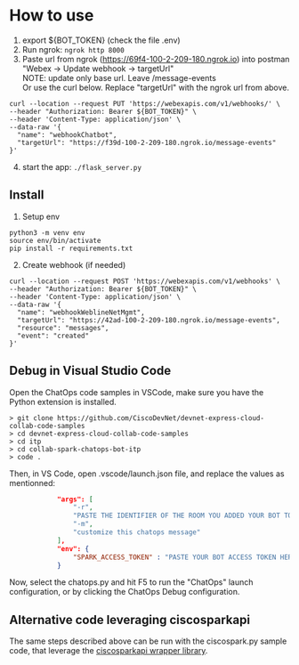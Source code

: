 # How to use
1. export ${BOT_TOKEN} (check the file .env)
2. Run ngrok: `ngrok http 8000`
3. Paste url from ngrok (https://69f4-100-2-209-180.ngrok.io) into postman "Webex -> Update webhook -> targetUrl"  
NOTE: update only base url. Leave /message-events  
Or use the curl below. Replace "targetUrl" with the ngrok url from above.
```
curl --location --request PUT 'https://webexapis.com/v1/webhooks/' \
--header "Authorization: Bearer ${BOT_TOKEN}" \
--header 'Content-Type: application/json' \
--data-raw '{
  "name": "webhookChatbot",
  "targetUrl": "https://f39d-100-2-209-180.ngrok.io/message-events"
}'
```
4. start the app: `./flask_server.py`


## Install

1. Setup env
```
python3 -m venv env
source env/bin/activate
pip install -r requirements.txt
```

2. Create webhook (if needed)
```
curl --location --request POST 'https://webexapis.com/v1/webhooks' \
--header "Authorization: Bearer ${BOT_TOKEN}" \
--header 'Content-Type: application/json' \
--data-raw '{
  "name": "webhookWeblineNetMgmt",
  "targetUrl": "https://42ad-100-2-209-180.ngrok.io/message-events",
  "resource": "messages",
  "event": "created"
}'
``` 


## Debug in Visual Studio Code

Open the ChatOps code samples in VSCode, make sure you have the Python extension is installed.

```shell
> git clone https://github.com/CiscoDevNet/devnet-express-cloud-collab-code-samples
> cd devnet-express-cloud-collab-code-samples
> cd itp
> cd collab-spark-chatops-bot-itp
> code .
```

Then, in VS Code, open .vscode/launch.json file, and replace the values as mentionned:

```json
            "args": [
                "-r",
                "PASTE THE IDENTIFIER OF THE ROOM YOU ADDED YOUR BOT TO",
                "-m",
                "customize this chatops message"
            ],
            "env": {
                "SPARK_ACCESS_TOKEN" : "PASTE YOUR BOT ACCESS TOKEN HERE"
            }
```

Now, select the chatops.py 
and hit F5 to run the "ChatOps" launch configuration, or by clicking the ChatOps Debug configuration.


## Alternative code leveraging ciscosparkapi

The same steps described above can be run with the ciscospark.py sample code,
that leverage the [ciscosparkapi wrapper library](http://ciscosparkapi.readthedocs.io/en/latest/index.html).


